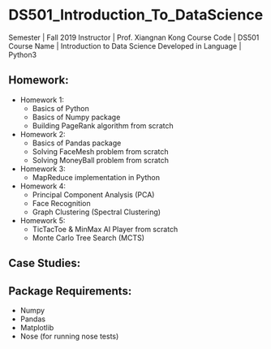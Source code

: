 # DS501_Introduction_To_DataScience

Semester | Fall 2019
Instructor | Prof. Xiangnan Kong
Course Code | DS501
Course Name | Introduction to Data Science
Developed in Language | Python3


## Homework:
* Homework 1:
	* Basics of Python
	* Basics of Numpy package
	* Building PageRank algorithm from scratch
* Homework 2:
	* Basics of Pandas package
	* Solving FaceMesh problem from scratch
	* Solving MoneyBall problem from scratch
* Homework 3:
	* MapReduce implementation in Python
* Homework 4:
	* Principal Component Analysis (PCA)
	* Face Recognition
	* Graph Clustering (Spectral Clustering)
* Homework 5:
	* TicTacToe & MinMax AI Player from scratch
	* Monte Carlo Tree Search (MCTS)

## Case Studies:


## Package Requirements:
* Numpy
* Pandas
* Matplotlib
* Nose (for running nose tests)

